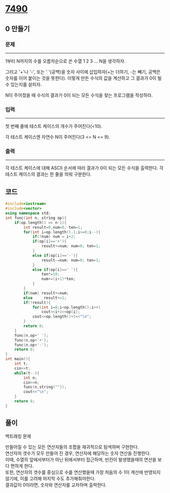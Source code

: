 # [7490](https://www.acmicpc.net/problem/7490)

## 0 만들기

### 문제

---

1부터 N까지의 수를 오름차순으로 쓴 수열 1 2 3 ... N을 생각하자.

그리고 '+'나 '-', 또는 ' '(공백)을 숫자 사이에 삽입하자(+는 더하기, -는 빼기, 공백은 숫자를 이어 붙이는 것을 뜻한다). 이렇게 만든 수식의 값을 계산하고 그 결과가 0이 될 수 있는지를 살피자.

N이 주어졌을 때 수식의 결과가 0이 되는 모든 수식을 찾는 프로그램을 작성하라.

### 입력

---

첫 번째 줄에 테스트 케이스의 개수가 주어진다(<10).

각 테스트 케이스엔 자연수 N이 주어진다(3 <= N <= 9).

### 출력

---

각 테스트 케이스에 대해 ASCII 순서에 따라 결과가 0이 되는 모든 수식을 출력한다. 각 테스트 케이스의 결과는 한 줄을 띄워 구분한다.

## 코드

```c++
#include<iostream>
#include<vector>
using namespace std;
int func(int n, string op){
    if(op.length() == n-1){
        int result=0,num=0, ten=1;
        for(int i=op.length()-1;i>=0;i--){
            if(!num) num = i+2;
            if(op[i]=='+'){
                result+=num; num=0; ten=1;
            }
            else if(op[i]=='-'){
                result-=num; num=0; ten=1;
            }
            else if(op[i]==' '){
                ten*=10;
                num+=(i+1)*ten;
            }
        }
        if(num) result+=num;
        else     result+=1;
        if(!result){
            for(int i=0;i<op.length();i++)
                cout<<i+1<<op[i];
            cout<<op.length()+1<<"\n";
        }
        return 0;
    }
    func(n,op+' ');
    func(n,op+'+');
    func(n,op+'-');
    return 0;
}
int main(){
    int t;
    cin>>t;
    while(t--){
        int n;
        cin>>n;
        func(n,string(""));
        cout<<"\n";
    }
    return 0;
}
```

## 풀이

백트래킹 문제

만들어질 수 있는 모든 연산자들의 조합을 재귀적으로 탐색하며 구현한다.  
연산자의 갯수가 모두 만들어 진 경우, 연산자에 해당하는 숫자 연산을 진행한다.  
이때, 수열의 앞에서부터가 아닌 뒤에서부터 접근하며, 빈칸이 발생했을때의 연산을 보다 편하게 한다.  
또한, 연산자의 갯수를 중심으로 수를 연산했을때 가장 처음의 수 1이 계산에 반영되지 않기에, 이를 고려해 마지막 수도 추가해줘야한다.  
결과값이 0이라면, 숫자와 연산자를 교차하며 출력한다.  
